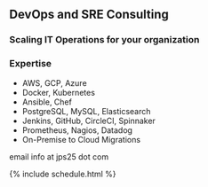## DevOps and SRE Consulting
### Scaling IT Operations for your organization

### Expertise
* AWS, GCP, Azure
* Docker, Kubernetes
* Ansible, Chef
* PostgreSQL, MySQL, Elasticsearch
* Jenkins, GitHub, CircleCI, Spinnaker
* Prometheus, Nagios, Datadog
* On-Premise to Cloud Migrations

email info at jps25 dot com

{% include schedule.html %}
